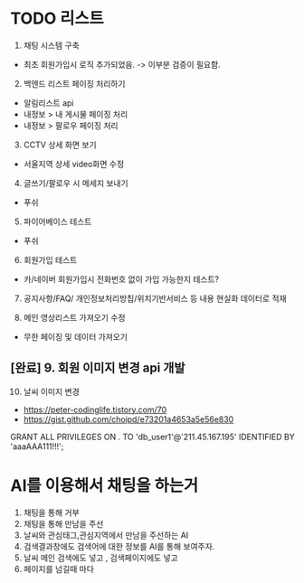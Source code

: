 
# TODO 리스트

1. 채팅 시스템 구축
 - 최초 회원가입시 로직 추가되었음. -> 이부분 검증이 필요함.

2. 백엔드 리스트 페이징 처리하기
 - 알림리스트 api
 - 내정보 > 내 게시물 페이징 처리
 - 내정보 > 팔로우 페이징 처리

3. CCTV 상세 화면 보기 
 - 서울지역 상세 video화면 수정

4. 글쓰기/팔로우 시 메세지 보내기
 - 푸쉬

5. 파이어베이스 테스트
 - 푸쉬

6. 회원가입 테스트
  - 카/네이버 회원가입시 전화번호 없이 가입 가능한지 테스트?

7. 공지사항/FAQ/ 개인정보처리방칩/위치기반서비스 등 내용 현실화 데이터로 적재

8. 메인 영상리스트 가져오기 수정
  - 무한 페이징 및 데이터 가져오기

[완료] 9. 회원 이미지 변경 api 개발
 - 

10. 날씨 이미지 변경
 - https://peter-codinglife.tistory.com/70
 - https://gist.github.com/choipd/e73201a4653a5e56e830


  GRANT ALL PRIVILEGES ON *.* TO 'db_user1'@'211.45.167.195' IDENTIFIED BY 'aaaAAA111!!!';



# AI를 이용해서 채팅을 하는거
 1. 채팅을 통해 거부
 2. 채팅을 통해 만남을 주선
 3. 날씨와 관심태그,관심지역에서 만남을 주선하는 AI
 4. 검색결과창에도 검색어에 대한 정보를 AI를 통해 보여주자.
 5. 날씨 메인 검색에도 넣고 , 검색페이지에도 넣고 
 6. 페이지를 넘길때 마다 